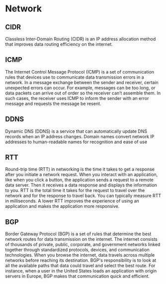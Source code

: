 # Network


## CIDR

Classless Inter-Domain Routing (CIDR) is an IP address allocation method that improves data routing efficiency on the internet.

## ICMP

The Internet Control Message Protocol (ICMP) is a set of communication rules that devices use to communicate data transmission errors in a network. In a message exchange between the sender and receiver, certain unexpected errors can occur. For example, messages can be too long, or data packets can arrive out of order so the receiver can’t assemble them. In such cases, the receiver uses ICMP to inform the sender with an error message and requests the message be resent.


## DDNS

Dynamic DNS (DDNS) is a service that can automatically update DNS records when an IP address changes. Domain names convert network IP addresses to human-readable names for recognition and ease of use


## RTT

Round-trip time (RTT) in networking is the time it takes to get a response after you initiate a network request. When you interact with an application, like when you click a button, the application sends a request to a remote data server. Then it receives a data response and displays the information to you. RTT is the total time it takes for the request to travel over the network and for the response to travel back. You can typically measure RTT in milliseconds. A lower RTT improves the experience of using an application and makes the application more responsive.


## BGP

Border Gateway Protocol (BGP) is a set of rules that determine the best network routes for data transmission on the internet. The internet consists of thousands of private, public, corporate, and government networks linked together through standardized protocols, devices, and communication technologies. When you browse the internet, data travels across multiple networks before reaching its destination. BGP's responsibility is to look at all the available paths that data could travel and select the best route. For instance, when a user in the United States loads an application with origin servers in Europe, BGP makes that communication quick and efficient.


